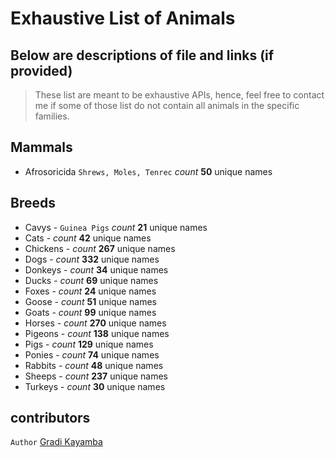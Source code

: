 # Exhaustive List of Animals 
## Below are descriptions of file and links (if provided)

> These list are meant to be exhaustive APIs, hence, feel free to contact me if some of those list do not contain all animals in the specific families.

## Mammals
- Afrosoricida `Shrews, Moles, Tenrec` _count_ **50** unique names

## Breeds
- Cavys - `Guinea Pigs` _count_ **21** unique names
- Cats - _count_ **42** unique names
- Chickens - _count_ **267** unique names
- Dogs - _count_ **332** unique names
- Donkeys - _count_ **34** unique names
- Ducks - _count_ **69** unique names
- Foxes - _count_ **24** unique names
- Goose - _count_ **51** unique names
- Goats - _count_ **99** unique names
- Horses - _count_ **270** unique names
- Pigeons - _count_ **138** unique names
- Pigs - _count_ **129** unique names
- Ponies - _count_ **74** unique names
- Rabbits - _count_ **48** unique names
- Sheeps - _count_ **237** unique names
- Turkeys - _count_ **30** unique names


## contributors
`Author` [Gradi Kayamba](https://github.com/gradikay)

